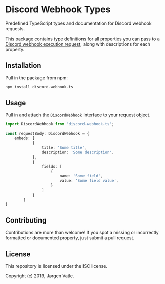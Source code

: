 # Discord Webhook Types
Predefined TypeScript types and documentation for Discord webhook requests.

This package contains type definitions for all properties you can pass to a 
[Discord webhook execution request](https://discordapp.com/developers/docs/resources/webhook#execute-webhook), 
along with descriptions for each property.

## Installation
Pull in the package from npm:
```bash
npm install discord-webhook-ts
``` 

## Usage
Pull in and attach the [`DiscordWebhook`](types/Webhook/index.d.ts) interface to your request object.
```typescript
import DiscordWebhook from 'discord-webhook-ts';

const requestBody: DiscordWebhook = {
    embeds: [
            {
                title: 'Some title',
                description: 'Some description',
            },
            {
                fields: [
                    {
                        name: 'Some field',
                        value: 'Some field value',
                    }
                ]
            }
        ]
} 
```

## Contributing
Contributions are more than welcome! If you spot a missing or incorrectly formatted or documented property, 
just submit a pull request.

## License
This repository is licensed under the ISC license.

Copyright (c) 2019, Jørgen Vatle.